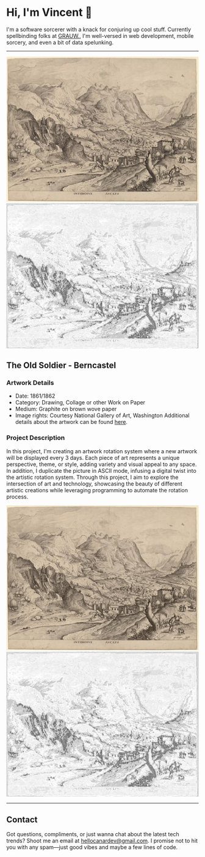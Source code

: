 <html>

# Hi, I'm Vincent 👋

I'm a software sorcerer with a knack for conjuring up cool stuff.
Currently spellbinding folks at [GRAUW.](https://grauw.fr), I'm well-versed in web development, mobile sorcery, and even
a bit of data spelunking.
___

![Artwork](currentArtwork/artwork.jpg) ![Artwork](currentArtwork/ascii_artwork.jpg)

## The Old Soldier - Berncastel

### Artwork Details

- Date: 1861/1862
- Category: Drawing, Collage or other Work on Paper
- Medium: Graphite on brown wove paper
- Image rights: Courtesy National Gallery of Art, Washington
Additional details about the artwork can be found [here](https://www.artsy.net/artwork/alfred-cornelius-howland-the-old-soldier-berncastel).

### Project Description

In this project, I'm creating an artwork rotation system where a new artwork will be displayed every 3 days. Each piece
of art represents a unique perspective, theme, or style, adding variety and visual appeal to any space. In addition, I
duplicate the picture in ASCII mode, infusing a digital twist into the artistic rotation system. Through this project, I
aim to explore the intersection of art and technology, showcasing the beauty of different artistic creations while
leveraging programming to automate the rotation process.

![Artwork](previousArtworks/previous_artworks.gif) ![Artwork](previousArtworks/previous_ascii_artworks.gif)

___

## Contact

Got questions, compliments, or just wanna chat about the latest tech trends? Shoot me an email
at [hellocanardev@gmail.com](mailto:hellocanardev@gmail.com). I promise not to hit you with any spam—just good vibes and
maybe a few lines of code.

</html>
